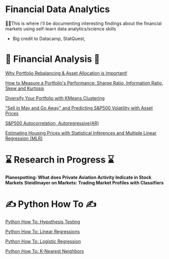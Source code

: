 # Financial Data Analytics 

🙋‍♂️This is where i'll be documenting interesting findings about the financial markets using self-learn data analytics/science skills
* Big credit to Datacamp, StatQuest, 




# 📖 Financial Analysis 📖
[Why Portfolio Rebalancing & Asset Allocation is Important!](AssetAllocation.ipynb)

[How to Measure a Portfolio's Performance: Sharpe Ratio, Information Ratio, Skew and Kurtosis](Sharpe&IR.ipynb)

[Diversify Your Portfolio with KMeans Clustering](https://buttersaltpepper-finapp-app-cfhlmv.streamlitapp.com/)

["Sell in May and Go Away" and Predicting S&P500 Volatility with Asset Prices](PredictingVolatility.ipynb)

[S&P500 Autocorrelation, Autoregressive(AR)](SPYautocorrelation.ipynb)

[Estimating Housing Prices with Statistical Inferences and Multiple Linear Regression (MLR)](StatisticalInferences.ipynb)





# ⌛ Research in Progress ⌛
**Planespotting: What does Private Aviation Activity Indicate in Stock Markets**
**Steidlmayer on Markets: Trading Market Profiles with Classifiers**



# ✍️ Python How To ✍️
[Python How To: Hypothesis Testing](HypothesisTesting.ipynb)

[Python How To: Linear Regressions](LinearRegression.ipynb)

[Python How To: Logistic Regression](LogisticRegression.ipynb)

[Python How To: K-Nearest Neighbors](KNN.ipynb)
